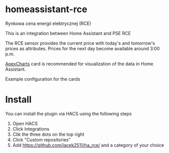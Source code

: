 # homeassistant-rce
Rynkowa cena energii elektrycznej (RCE)

This is an integration between Home Assistant and PSE RCE

The RCE sensor provides the current price with today's and tomorrow's prices as attributes. Prices for the next day become available around 3:00 p.m.

<a href="https://github.com/RomRider/apexcharts-card">ApexCharts</a> card is recommended for visualization of the data in Home Assistant.

Example configuration for the cards
<div class="highlight highlight-source-yaml notranslate position-relative overflow-auto" dir="auto" data-snippet-clipboard-copy-content="
type: custom:apexcharts-card
graph_span: 24h
span:
  start: day
header:
  show: true
  title: Rynkowa Cena Energii Elektrycznej [zł/MWh]
  colorize_states: true
now:
  show: true
  label: Teraz
  color: var(--secondary-color)
yaxis:
  - decimals: 0
    apex_config:
      tickAmount: 5
series:
  - entity: sensor.rynkowa_cena_energii_elektrycznej
    type: column
    name: Cena Rynkowa Energii Elektrycznej
    float_precision: 2
    data_generator: |
      return entity.attributes.today.map((start, index) => {
        return [new Date(start["start"]).getTime(), entity.attributes.today[index]['tariff']];
      });
">

# Install

You can install the plugin via HACS using the following steps

1. Open HACS
2. Click Integrations
3. Clik the three dots on the top right
4. Click "Custom repositories"
5. Add https://github.com/jacek2511/ha_rce/ and a category of your choice
